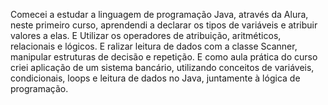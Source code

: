 Comecei a estudar a linguagem de programação Java, através da Alura, neste primeiro curso, aprendendi a declarar os tipos de variáveis e atribuir valores a elas. E Utilizar os operadores de atribuição, aritméticos, relacionais e lógicos. E ralizar leitura de dados com a classe Scanner, manipular estruturas de decisão e repetição. E como aula prática do curso criei aplicação de um sistema bancário, utilizando conceitos de variáveis, condicionais, loops e leitura de dados no Java, juntamente à lógica de programação.
